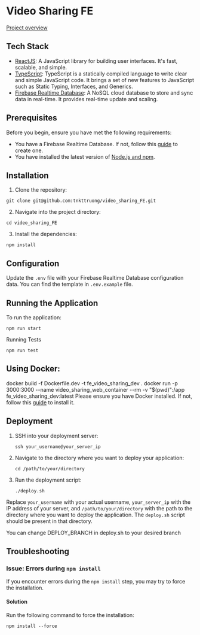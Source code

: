# Video Sharing FE

[Project overview](https://github.com/tnkttruong/video_sharing)

## Tech Stack

- [ReactJS](https://reactjs.org/): A JavaScript library for building user interfaces. It's fast, scalable, and simple.
- [TypeScript](https://www.typescriptlang.org/): TypeScript is a statically compiled language to write clear and simple JavaScript code. It brings a set of new features to JavaScript such as Static Typing, Interfaces, and Generics.
- [Firebase Realtime Database](https://firebase.google.com/products/realtime-database): A NoSQL cloud database to store and sync data in real-time. It provides real-time update and scaling.

## Prerequisites

Before you begin, ensure you have met the following requirements:

- You have a Firebase Realtime Database. If not, follow this [guide](https://firebase.google.com/docs/database/setup) to create one.
- You have installed the latest version of [Node.js and npm](https://nodejs.org/en/download/).

## Installation

1. Clone the repository:
```
git clone git@github.com:tnkttruong/video_sharing_FE.git
```
2. Navigate into the project directory:
```
cd video_sharing_FE
```
3. Install the dependencies:
```
npm install
```

## Configuration

Update the `.env` file with your Firebase Realtime Database configuration data. You can find the template in `.env.example` file.

## Running the Application

To run the application:

```
npm run start
```

Running Tests
```
npm run test
```

## Using Docker:
docker build -f Dockerfile.dev -t fe_video_sharing_dev .
docker run  -p 3000:3000 --name video_sharing_web_container --rm -v "$(pwd)":/app  fe_video_sharing_dev:latest
Please ensure you have Docker installed. If not, follow this [guide](https://docs.docker.com/get-docker/) to install it.

## Deployment

1. SSH into your deployment server:

    ```
    ssh your_username@your_server_ip
    ```

2. Navigate to the directory where you want to deploy your application:

    ```
    cd /path/to/your/directory
    ```

3. Run the deployment script:

    ```
    ./deploy.sh
    ```
Replace `your_username` with your actual username, `your_server_ip` with the IP address of your server, and `/path/to/your/directory` with the path to the directory where you want to deploy the application. The `deploy.sh` script should be present in that directory.

You can change DEPLOY_BRANCH in deploy.sh to your desired branch 

## Troubleshooting

### Issue: Errors during `npm install`

If you encounter errors during the `npm install` step, you may try to force the installation.

#### Solution

Run the following command to force the installation:

```
npm install --force
```